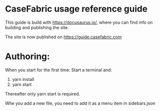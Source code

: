 # CaseFabric usage reference guide

This guide is build with https://docusaurus.io/, where you can find info on building and publishing the site.

The site is now published on https://guide.casefabric.com 

# Authoring:

When you start for the first time: Start a terminal and:
 1) yarn install
 2) yarn start

 Thereafter only yarn start is required. 

 Whe you add a new file, you need to add it as a menu item in sidebars.json